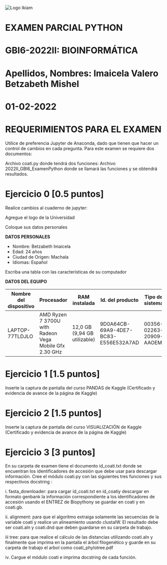 
![Logo Ikiam](https://user-images.githubusercontent.com/117690624/216197208-5a012835-3638-44dc-9358-34ed3d63457a.png)

# EXAMEN PARCIAL PYTHON
# GBI6-2022II: BIOINFORMÁTICA
# Apellidos, Nombres: Imaicela Valero Betzabeth Mishel

# 01-02-2022

# REQUERIMIENTOS PARA EL EXAMEN
Utilice de preferencia Jupyter de Anaconda, dado que tienen que hacer un control de cambios en cada pregunta.
Para este examen se requiere dos documentos:

Archivo coati.py donde tendrá dos funciones:
Archivo 2022II_GBI6_ExamenPython donde se llamará las funciones y se obtendrá resultados.

# Ejercicio 0 [0.5 puntos]

Realice cambios al cuaderno de jupyter:

Agregue el logo de la Universidad

Coloque sus datos personales

**DATOS PERSONALES**
- Nombre: Betzabeth Imaicela 
- Edad: 24 años
- Ciudad de Origen: Machala
- Idiomas: Español

Escriba una tabla con las características de su computador

**DATOS DEL EQUIPO**

| Nombre del dispositivo | Procesador | RAM instalada | Id. del producto | Tipo de sistema | Lápiz y entrada táctil | 
| ---------------------- | ---------- | ------------- | ---------------- | --------------- | ---------------------- |
|    LAPTOP-77TLDJLO     | AMD Ryzen 7 3700U with Radeon Vega Mobile Gfx     2.30 GHz | 12,0 GB (9,94 GB utilizable) | 9D0A64CB-69A9-4DE7-BC83-E556E532A7AD | 00356-02263-20909-AAOEM | Sistema operativo de 64 bits, procesador x64 | Compatibilidad con entrada táctil con 10 puntos táctiles |



# Ejercicio 1 [1.5 puntos]
Inserte la captura de pantalla del curso PANDAS de Kaggle (Certificado y evidencia de avance de la página de Kaggle)

# Ejercicio 2 [1.5 puntos]
Inserte la captura de pantalla del curso VISUALIZACIÓN de Kaggle (Certificado y evidencia de avance de la página de Kaggle)


# Ejercicio 3 [3 puntos]
En su carpeta de examen tiene el documento id_coati.txt donde se encuentran los identificadores de accesión que debe usar para descargar información. Cree el módulo coati.py con las siguientes tres funciones y sus respectivos docstring :

i. fasta_downloader: para cargar id_coati.txt en id_coatiy descargar en formato genbank la información correspondiente a los identificadores de accesión usando el ENTREZ de Biopythony se guardar en coati y en coati.gb.

ii. alignment: para que el algoritmo extraiga solamente las secuencias de la variable coati y realice un alineamiento usando clustalW. El resultado debe ser coati.aln y coati.dnd que deben guardarse en su carpeta de trabajo.

iii tree: para que realice el cálculo de las distancias utilizando coati.aln y finalmente que imprima en la pantalla el árbol filogenético y guarde en su carpeta de trabajo el arbol como coati_phylotree.pdf

iv. Cargue el módulo coati e imprima docstring de cada función.














